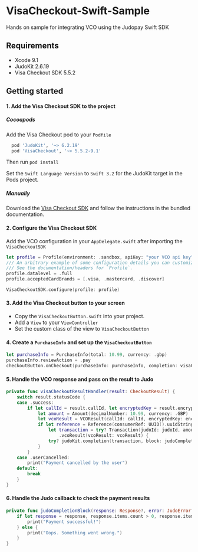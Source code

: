 # VisaCheckout-Swift-Sample
Hands on sample for integrating VCO using the Judopay Swift SDK

## Requirements
- Xcode 9.1
- JudoKit 2.6.19
- Visa Checkout SDK 5.5.2

## Getting started

#### 1. Add the Visa Checkout SDK to the project
##### Cocoapods
Add the Visa Checkout pod to your `Podfile`

```ruby
  pod 'JudoKit', '~> 6.2.19'
  pod 'VisaCheckout', '~> 5.5.2-9.1'
```

Then run `pod install`

Set the `Swift Language Version` to `Swift 3.2` for the JudoKit target in the Pods project.

##### Manually
Download the [Visa Checkout SDK](https://developer.visa.com/capabilities/visa_checkout/docs#adding_visa_checkout_to_a_mobile_application) and follow the instructions in the bundled documentation.

#### 2. Configure the Visa Checkout SDK
Add the VCO configuration in your `AppDelegate.swift` after importing the `VisaCheckoutSDK`

```swift
let profile = Profile(environment: .sandbox, apiKey: "your VCO api key")
/// An arbitrary example of some configuration details you can customize.
/// See the documentation/headers for `Profile`.
profile.datalevel = .full
profile.acceptedCardBrands = [.visa, .mastercard, .discover]

VisaCheckoutSDK.configure(profile: profile)

```

#### 3. Add the Visa Checkout button to your screen
- Copy the `VisaCheckoutButton.swift` into your project.
- Add a `View` to your `ViewController`
- Set the custom class of the view to `VisaCheckoutButton`

#### 4. Create a `PurchaseInfo` and set up the `VisaCheckoutButton`

```swift
let purchaseInfo = PurchaseInfo(total: 10.99, currency: .gbp)
purchaseInfo.reviewAction = .pay
checkoutButton.onCheckout(purchaseInfo: purchaseInfo, completion: visaCheckoutResultHandler)
```

#### 5. Handle the VCO response and pass on the result to Judo

```swift
private func visaCheckoutResultHandler(result: CheckoutResult) {
    switch result.statusCode {
    case .success:
        if let callId = result.callId, let encryptedKey = result.encryptedKey, let encryptedPaymentData = result.encryptedPaymentData {
            let amount = Amount(decimalNumber: 10.99, currency: .GBP)
            let vcoResult = VCOResult(callId: callId, encryptedKey: encryptedKey, encryptedPaymentData: encryptedPaymentData)
            if let reference = Reference(consumerRef: UUID().uuidString),
                let transaction = try? Transaction(judoId: judoId, amount: amount, reference: reference)
                    .vcoResult(vcoResult: vcoResult) {
                try? judoKit.completion(transaction, block: judoCompletionBlock)
            }
        }
    case .userCancelled:
        print("Payment cancelled by the user")
    default:
        break
    }
}
```

#### 6. Handle the Judo callback to check the payment results

```swift
private func judoCompletionBlock(response: Response?, error: JudoError?) {
    if let response = response, response.items.count > 0, response.items[0].result == .Success {
        print("Payment successful!")
    } else {
        print("Oops. Something went wrong.")
    }
}
```
